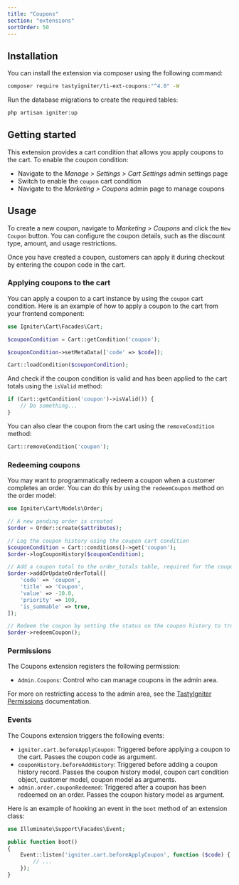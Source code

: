 ```yaml
---
title: "Coupons"
section: "extensions"
sortOrder: 50
---
```


## Installation

You can install the extension via composer using the following command:

```bash
composer require tastyigniter/ti-ext-coupons:"^4.0" -W
```

Run the database migrations to create the required tables:
  
```bash
php artisan igniter:up
```

## Getting started

This extension provides a cart condition that allows you apply coupons to the cart. To enable the coupon condition:

- Navigate to the _Manage > Settings > Cart Settings_ admin settings page
- Switch to enable the `coupon` cart condition
- Navigate to the _Marketing > Coupons_ admin page to manage coupons

## Usage

To create a new coupon, navigate to _Marketing > Coupons_ and click the `New Coupon` button. You can configure the coupon details, such as the discount type, amount, and usage restrictions.

Once you have created a coupon, customers can apply it during checkout by entering the coupon code in the cart.

### Applying coupons to the cart

You can apply a coupon to a cart instance by using the `coupon` cart condition. Here is an example of how to apply a coupon to the cart from your frontend component:

```php
use Igniter\Cart\Facades\Cart;

$couponCondition = Cart::getCondition('coupon');

$couponCondition->setMetaData(['code' => $code]);

Cart::loadCondition($couponCondition);
```

And check if the coupon condition is valid and has been applied to the cart totals using the `isValid` method:

```php
if (Cart::getCondition('coupon')->isValid()) {
    // Do something...
}
```

You can also clear the coupon from the cart using the `removeCondition` method:

```php
Cart::removeCondition('coupon');
```

### Redeeming coupons

You may want to programmatically redeem a coupon when a customer completes an order. You can do this by using the `redeemCoupon` method on the order model:

```php
use Igniter\Cart\Models\Order;

// A new pending order is created
$order = Order::create($attributes);

// Log the coupon history using the coupon cart condition
$couponCondition = Cart::conditions()->get('coupon');
$order->logCouponHistory($couponCondition);

// Add a coupon total to the order_totals table, required for the coupon to be redeemed
$order->addOrUpdateOrderTotal([
    'code' => 'coupon',
    'title' => 'Coupon',
    'value' => -10.0,
    'priority' => 100,
    'is_summable' => true,
]);

// Redeem the coupon by setting the status on the coupon history to true
$order->redeemCoupon();
```

### Permissions

The Coupons extension registers the following permission:

- `Admin.Coupons`: Control who can manage coupons in the admin area.

For more on restricting access to the admin area, see the [TastyIgniter Permissions](https://tastyigniter.com/docs/extend/permissions) documentation.

### Events

The Coupons extension triggers the following events:

- `igniter.cart.beforeApplyCoupon`: Triggered before applying a coupon to the cart. Passes the coupon code as argument.
- `couponHistory.beforeAddHistory`: Triggered before adding a coupon history record. Passes the coupon history model, coupon cart condition object, customer model, coupon model as arguments.
- `admin.order.couponRedeemed`: Triggered after a coupon has been redeemed on an order. Passes the coupon history model as argument.

Here is an example of hooking an event in the `boot` method of an extension class:

```php
use Illuminate\Support\Facades\Event;

public function boot()
{
    Event::listen('igniter.cart.beforeApplyCoupon', function ($code) {
        // ...
    });
}
```
